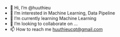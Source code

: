 - 👋 Hi, I’m @huuthieu
- 👀 I’m interested in Machine Learning, Data Pipeline
- 🌱 I’m currently learning Machine Learning
- 💞️ I’m looking to collaborate on ...
- 📫 How to reach me huuthieucqt@gmail.com

<!---
huuthieu/huuthieu is a ✨ special ✨ repository because its `README.md` (this file) appears on your GitHub profile.
You can click the Preview link to take a look at your changes.
--->

